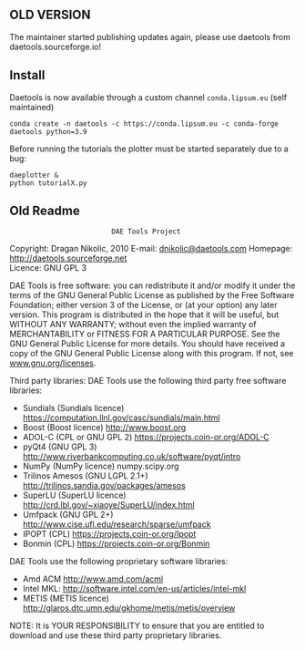 OLD VERSION
-----------

The maintainer started publishing updates again, please use daetools from daetools.sourceforge.io!


Install
-------
Daetools is now available through a custom channel `conda.lipsum.eu` (self maintained)
```
conda create -n daetools -c https://conda.lipsum.eu -c conda-forge daetools python=3.9
```       

Before running the tutorials the plotter must be started separately due to a bug:
```
daeplotter &
python tutorialX.py
```

Old Readme
----------
                             
                             DAE Tools Project

Copyright: Dragan Nikolic, 2010
E-mail: dnikolic@daetools.com
Homepage:  http://daetools.sourceforge.net  
Licence: GNU GPL 3

DAE Tools is free software: you can redistribute it and/or modify it under the 
terms of the GNU General Public License as published by the Free Software 
Foundation; either version 3 of the License, or (at your option) any later 
version. This program is distributed in the hope that it will be useful, but 
WITHOUT ANY WARRANTY; without even the implied warranty of MERCHANTABILITY or 
FITNESS FOR A PARTICULAR PURPOSE. See the GNU General Public License for more 
details. You should have received a copy of the GNU General Public License 
along with this program. If not, see www.gnu.org/licenses.

Third party libraries: 
DAE Tools use the following third party free software libraries:
 - Sundials (Sundials licence) https://computation.llnl.gov/casc/sundials/main.html
 - Boost (Boost licence) http://www.boost.org
 - ADOL-C (CPL or GNU GPL 2) https://projects.coin-or.org/ADOL-C
 - pyQt4 (GNU GPL 3) http://www.riverbankcomputing.co.uk/software/pyqt/intro
 - NumPy (NumPy licence) numpy.scipy.org
 - Trilinos Amesos (GNU LGPL 2.1+) http://trilinos.sandia.gov/packages/amesos
 - SuperLU (SuperLU licence) http://crd.lbl.gov/~xiaoye/SuperLU/index.html
 - Umfpack (GNU GPL 2+) http://www.cise.ufl.edu/research/sparse/umfpack
 - IPOPT (CPL) https://projects.coin-or.org/Ipopt
 - Bonmin (CPL) https://projects.coin-or.org/Bonmin

DAE Tools use the following proprietary software libraries:
 - Amd ACM http://www.amd.com/acml
 - Intel MKL: http://software.intel.com/en-us/articles/intel-mkl
 - METIS (METIS licence) http://glaros.dtc.umn.edu/gkhome/metis/metis/overview

NOTE:
It is YOUR RESPONSIBILITY to ensure that you are entitled to download and use 
these third party proprietary libraries.
